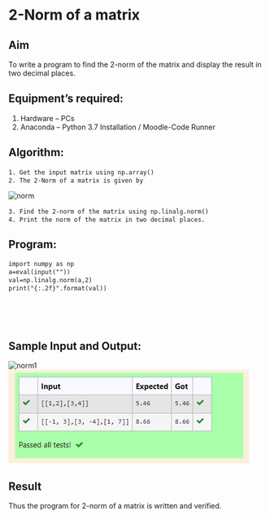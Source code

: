 # 2-Norm of a matrix
## Aim
To write a program to find the 2-norm of the matrix and display the result in two decimal places.
## Equipment’s required:
1.	Hardware – PCs
2.	Anaconda – Python 3.7 Installation / Moodle-Code Runner
## Algorithm:
	1. Get the input matrix using np.array()
	2. The 2-Norm of a matrix is given by 
![norm](./normeqn1.jpg)
    
    3. Find the 2-norm of the matrix using np.linalg.norm()
	4. Print the norm of the matrix in two decimal places.
## Program:
```
import numpy as np
a=eval(input(""))
val=np.linalg.norm(a,2)
print("{:.2f}".format(val))





```
## Sample Input and Output:
![norm1](./input.jpg)
![output](c1.PNG)

## Result
Thus the program for 2-norm of a matrix is written and verified.
